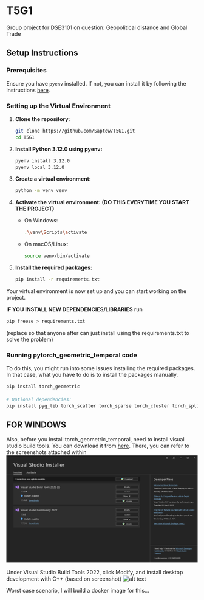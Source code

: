 # T5G1
Group project for DSE3101 on question: Geopolitical distance and Global Trade



## Setup Instructions

### Prerequisites
Ensure you have `pyenv` installed. If not, you can install it by following the instructions [here](https://github.com/pyenv/pyenv#installation).

### Setting up the Virtual Environment

1. **Clone the repository:**
    ```sh
    git clone https://github.com/Saptow/T5G1.git
    cd T5G1
    ```

2. **Install Python 3.12.0 using pyenv:**
    ```sh
    pyenv install 3.12.0
    pyenv local 3.12.0
    ```

3. **Create a virtual environment:**
    ```sh
    python -m venv venv
    ```

4. **Activate the virtual environment: (DO THIS EVERYTIME YOU START THE PROJECT)**
    - On Windows:
        ```sh
        .\venv\Scripts\activate
        ```
    - On macOS/Linux:
        ```sh
        source venv/bin/activate
        ```

5. **Install the required packages:**
    ```sh
    pip install -r requirements.txt
    ```

Your virtual environment is now set up and you can start working on the project.


**IF YOU INSTALL NEW DEPENDENCIES/LIBRARIES**
run 
```sh
pip freeze > requirements.txt
```
(replace so that anyone after can just install using the requirements.txt to solve the problem)

### Running pytorch_geometric_temporal code
To do this, you might run into some issues installing the required packages. In that case, what you have to do is to install the packages manually. 

```sh
pip install torch_geometric

# Optional dependencies:
pip install pyg_lib torch_scatter torch_sparse torch_cluster torch_spline_conv -f https://data.pyg.org/whl/torch-2.5.0+cpu.html
```
## FOR WINDOWS
Also, before you install torch_geometric_temporal, need to install visual studio build tools. You can download it from [here](https://visualstudio.microsoft.com/visual-cpp-build-tools/).
There, you can refer to the screenshots attached within 
![alt text](readme1.png)

Under Visual Studio Build Tools 2022, click Modify, and install desktop development with C++ (based on screenshot)
![alt text](image.png)

Worst case scenario, I will build a docker image for this...

